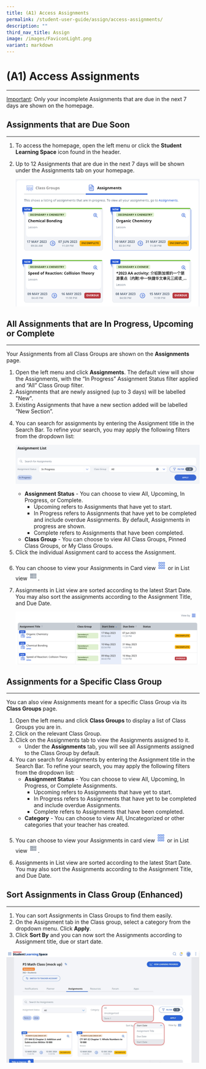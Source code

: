 ```yaml
---
title: (A1) Access Assignments
permalink: /student-user-guide/assign/access-assignments/
description: ""
third_nav_title: Assign
image: /images/FaviconLight.png
variant: markdown
---
```

<h1 id="access-assignments">(A1) Access Assignments</h1><hr>
<p><u>Important</u>: Only your incomplete Assignments that are due in the next 7 days are shown on the homepage.</p>
<h2 id="-assignments-that-are-due-soon-">Assignments that are Due Soon</h2>
<hr>
<ol>
<li>To access the homepage, open the left menu or click the <strong>Student Learning Space</strong> icon found in the header.</li>
<li><p>Up to 12 Assignments that are due in the next 7 days will be shown under the Assignments tab on your homepage.</p>
<img src="/images/1Student/AS-AccessAssignment1.png">
</li>
</ol>
<h2 id="-all-assignments-that-are-in-progress-upcoming-or-complete-">All Assignments that are In Progress, Upcoming or Complete</h2>
<hr>
<p>Your Assignments from all Class Groups are shown on the <strong>Assignments</strong> page.</p>
<ol>
<li>Open the left menu and click <strong>Assignments</strong>. The default view will show the Assignments, with the “In Progress” Assignment Status filter applied and “All” Class Group filter.</li>
<li>Assignments that are newly assigned (up to 3 days) will be labelled "New".</li>
<li>Existing Assignments that have a new section added will be labelled “New Section”.</li>
<li><p>You can search for assignments by entering the Assignment title in the Search Bar. To refine your search, you may apply the following filters from the dropdown list: </p>
<p> <img src="/images/1Student/AS-AccessAssignment2.png"></p>
<ul>
<li><strong>Assignment Status</strong> - You can choose to view All, Upcoming, In Progress, or Complete.<ul>
<li>Upcoming refers to Assignments that have yet to start.</li>
<li>In Progress refers to Assignments that have yet to be completed and include overdue Assignments. By default, Assignments in progress are shown.</li>
<li>Complete refers to Assignments that have been completed.</li>
</ul>
</li>
<li><strong>Class Group</strong> - You can choose to view All Class Groups, Pinned Class Groups, or My Class Groups.</li>
</ul>
</li>
<li>Click the individual Assignment card to access the Assignment.</li>
<li><p>You can choose to view your Assignments in Card view <img style="width:1.5rem; display: inline;" src="/images/Icons/Card.png"> or in List view <img style="width:1.5rem; display: inline;" src="/images/Icons/List.svg">.</p>
</li>
<li><p>Assignments in List view are sorted according to the latest Start Date. You may also sort the assignments according to the Assignment Title, and Due Date.</p>
<p><img src="/images/1Student/AS-AccessAssignment3.png"></p>
</li>
</ol>
<h2 id="-assignments-for-a-specific-class-group-">Assignments for a Specific Class Group</h2>
<hr>
<p>You can also view Assignments meant for a specific Class Group via its <strong>Class Groups</strong> page.</p>
<ol>
<li>Open the left menu and click <strong>Class Groups</strong> to display a list of Class Groups you are in. </li>
<li>Click on the relevant Class Group. </li>
<li>Click on the Assignments tab to view the Assignments assigned to it.<ul>
<li>Under the <strong>Assignments</strong> tab, you will see all Assignments assigned to the Class Group by default.</li>
</ul>
</li>
<li>You can search for Assignments by entering the Assignment title in the Search Bar. To refine your search, you may apply the following filters from the dropdown list:<ul>
<li><strong>Assignment Status</strong> - You can choose to view All, Upcoming, In Progress, or Complete Assignments.<ul>
<li>Upcoming refers to Assignments that have yet to start.</li>
<li>In Progress refers to Assignments that have yet to be completed and include overdue Assignments.</li>
<li>Complete refers to Assignments that have been completed.</li>
</ul>
</li>
<li><strong>Category</strong> - You can choose to view All, Uncategorized or other categories that your teacher has created.</li>
</ul>
</li>
<li><p>You can choose to view your Assignments in card view <img style="width:1.5rem; display: inline;" src="/images/Icons/Card.png"> or in List view <img style="width:1.5rem; display: inline;" src="/images/Icons/List.svg">. </p>

</li>
<li><p>Assignments in List view are sorted according to the latest Start Date. You may also sort the Assignments according to the Assignment Title, and Due Date.</p>
</li>
</ol>
<h2 id="-sort-assignments-in-class-group-"> Sort Assignments in Class Group (Enhanced)</h2>
<hr>

1. You can sort Assignments in Class Groups to find them easily.
2. On the Assignment tab in the Class group, select a category from the dropdown menu. Click **Apply**.
3. Click **Sort By** and you can now sort the Assignments according to Assignment title, due or start date.
<p></p>
<img src="/images/1Student/as_accessassignment4.jpg">